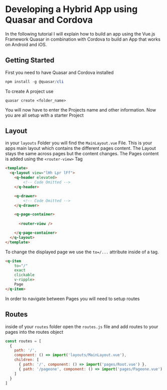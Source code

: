 # Developing a Hybrid App using Quasar and Cordova

In the following tutorial I will explain how to build an app using the Vue.js Framework Quasar in combination with Cordova to build an App that works on Android and iOS.

## Getting Started

First you need to have Quasar and Cordova installed 

````powershell
npm install -g @quasar/cli
````

To create A project use 

````shell
quasar create <folder_name>
````

You will now have to enter the Projects name and other information.
Now you are all setup with a starter Project

## Layout

in your `layouts` Folder you will find the `MainLayout.vue` File. This is your apps main layout which contains the different pages content. The Layout stays the same across pages but the content changes. The Pages content is added using the `<router-view>` Tag

```html
<template>
  <q-layout view="lHh Lpr lFf">
    <q-header elevated>
    	<!-- Code Omitted -->
    </q-header>

    <q-drawer>
    	<!-- Code Omitted -->
    </q-drawer>

    <q-page-container>
      
      <router-view />

    </q-page-container>
  </q-layout>
</template>
```

To change the displayed page we use the `to=/...` attribute inside of a tag.

````html
<q-item
	to="/"
    exact
    clickable
    v-ripple>
    Page
</q-item>
````

In order to navigate between Pages you will need to setup routes

## Routes

inside of your `routes` folder open the `routes.js` file and add routes to your pages into the routes object

````javascript
const routes = [
  {
    path: '/',
    component: () => import('layouts/MainLayout.vue'),
    children: [
      { path: '/', component: () => import('pages/Root.vue') },
      { path: '/pageone', component: () => import('pages/Pageone.vue') }//Added Route
    ]
  }
]
````

